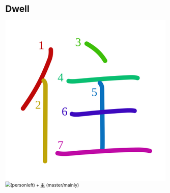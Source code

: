 # Dwell
![4f4f](Kanji/kanji-colorize/4f4f.svg)
![](http://www.kanjidamage.com/assets/radsmall/man-d0fa8d3e87b0dcd06a7777a6693f057bfe7d041f88edfa20c6663c61cf324435.jpg)(personleft) + [主](Kanji/kanji-dict/主.md) (master/mainly) 